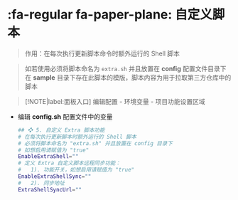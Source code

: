 # :fa-regular fa-paper-plane: 自定义脚本
> 作用：在每次执行更新脚本命令时额外运行的 Shell 脚本

> 如若使用必须将脚本命名为 `extra.sh` 并且放置在 **config** 配置文件目录下  
> 在 **sample** 目录下存在此脚本的模版，脚本内容为用于拉取第三方仓库中的脚本

> [!NOTE|label:面板入口]
> 编辑配置 - 环境变量 - 项目功能设置区域

- 编辑 **config.sh** 配置文件中的变量

    ```bash
    ## ❖ 5. 自定义 Extra 脚本功能
    # 在每次执行更新脚本时额外运行的 Shell 脚本
    # 必须将脚本命名为 "extra.sh" 并且放置在 config 目录下
    # 如想启用请赋值为 "true"
    EnableExtraShell=""
    # 定义 Extra 自定义脚本远程同步功能：
    #   1). 功能开关，如想启用请赋值为 "true"
    EnableExtraShellSync=""
    #   2). 同步地址
    ExtraShellSyncUrl=""
    ```
